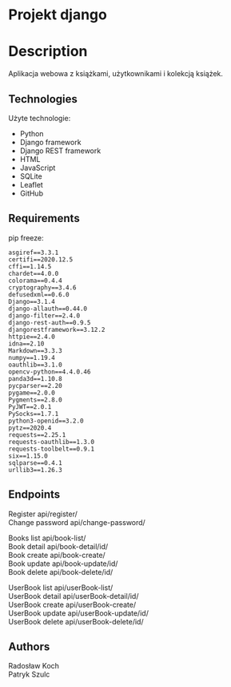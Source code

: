 # Projekt django

# Description

Aplikacja webowa z książkami, użytkownikami i kolekcją książek.

## Technologies

Użyte technologie:
*	Python
*	Django framework
*	Django REST framework
*	HTML
*	JavaScript
*	SQLite
*	Leaflet
*	GitHub

## Requirements
pip freeze:
```
asgiref==3.3.1
certifi==2020.12.5
cffi==1.14.5
chardet==4.0.0
colorama==0.4.4
cryptography==3.4.6
defusedxml==0.6.0
Django==3.1.4
django-allauth==0.44.0
django-filter==2.4.0
django-rest-auth==0.9.5
djangorestframework==3.12.2
httpie==2.4.0
idna==2.10
Markdown==3.3.3
numpy==1.19.4
oauthlib==3.1.0
opencv-python==4.4.0.46
panda3d==1.10.8
pycparser==2.20
pygame==2.0.0
Pygments==2.8.0
PyJWT==2.0.1
PySocks==1.7.1
python3-openid==3.2.0
pytz==2020.4
requests==2.25.1
requests-oauthlib==1.3.0
requests-toolbelt==0.9.1
six==1.15.0
sqlparse==0.4.1
urllib3==1.26.3
```

## Endpoints

Register api/register/\
Change password api/change-password/


Books list api/book-list/\
Book detail api/book-detail/id/\
Book create api/book-create/\
Book update api/book-update/id/ \
Book delete api/book-delete/id/ 


UserBook list api/userBook-list/ \
UserBook detail api/userBook-detail/id/ \
UserBook create api/userBook-create/\
UserBook update api/userBook-update/id/ \
UserBook delete api/userBook-delete/id/ 
## Authors

Radosław Koch\
Patryk Szulc

